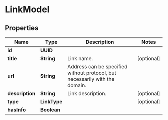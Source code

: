 

# LinkModel


## Properties

| Name | Type | Description | Notes |
|------------ | ------------- | ------------- | -------------|
|**id** | **UUID** |  |  |
|**title** | **String** | Link name. |  [optional] |
|**url** | **String** | Address can be specified without protocol, but necessarily with the domain. |  |
|**description** | **String** | Link description. |  [optional] |
|**type** | **LinkType** |  |  [optional] |
|**hasInfo** | **Boolean** |  |  |



